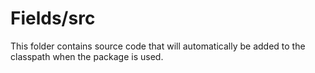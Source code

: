 # Fields/src

This folder contains source code that will automatically be added to the classpath when
the package is used.
